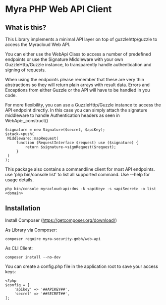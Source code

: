 Myra PHP Web API Client
======

What is this?
-------------

This Library implements a minimal API layer on top of guzzlehttp/guzzle to access the Myracloud Web API.

You can either use the WebApi Class to access a number of predefined endpoints or use the Signature Middleware with 
your own GuzzleHttp/Guzzle instance, to transparently handle authentication and signing of requests.

When using the endpoints please remember that these are very thin abstractions so they will return plain arrays with 
result data. Errors and Exceptions from either Guzzle or the API will have to be handled in you code.

For more flexibility, you can use a GuzzleHttp/Guzzle instance to access the API endpoint directly. 
In this case you can simply attach the signature middleware to handle Authentication headers as seen in WebApi::_construct()

    $signature = new Signature($secret, $apiKey);
    $stack->push(
     Middleware::mapRequest(
         function (RequestInterface $request) use ($signature) {
             return $signature->signRequest($request);
         }
     )
    );

This package also contains a commandline client for most API endpoints. 
use 'php bin/console list' to list all supported command. Use --help for usage details.

    php bin/console myracloud:api:dns -k <apiKey> -s <apiSecret> -o list <domain>

Installation
------------
Install Composer (https://getcomposer.org/download/)

As Library via Composer:
   
    composer require myra-security-gmbh/web-api
    
As CLI Client:

    composer install --no-dev

You can create a config.php file in the application root to save your access keys:
    
    <?php
    $config = [
        'apikey' => '##APIKEY##',
        'secret' => '##SECRET##',
    ];
